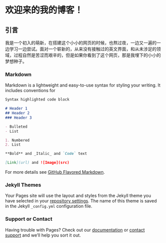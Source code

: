 # 欢迎来的我的博客！
## 引言

我是一个初入的萌新，在搭建这个小小的网页的时候，也熬过夜，一边又一遍的一边学习一边尝试。面对一个崭新的，从来没有接触过的英文界面，和从未涉足的领域，过程自然是苦涩而艰辛的，但是如果你看到了这个网页，那是我埋下的小小的梦想种子。
### Markdown

Markdown is a lightweight and easy-to-use syntax for styling your writing. It includes conventions for

```markdown
Syntax highlighted code block

# Header 1
## Header 2
### Header 3

- Bulleted
- List

1. Numbered
2. List

**Bold** and _Italic_ and `Code` text

[Link](url) and ![Image](src)
```

For more details see [GitHub Flavored Markdown](https://guides.github.com/features/mastering-markdown/).

### Jekyll Themes

Your Pages site will use the layout and styles from the Jekyll theme you have selected in your [repository settings](https://github.com/Chenyiqaq/Chenyiqaq.github.io/settings/pages). The name of this theme is saved in the Jekyll `_config.yml` configuration file.

### Support or Contact

Having trouble with Pages? Check out our [documentation](https://docs.github.com/categories/github-pages-basics/) or [contact support](https://support.github.com/contact) and we’ll help you sort it out.
